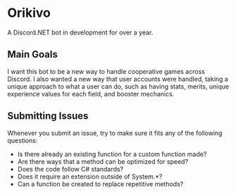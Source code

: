 # Orikivo
A Discord.NET bot in development for over a year.

## Main Goals
I want this bot to be a new way to handle cooperative games across Discord. I also wanted a new way that user accounts were handled, taking a unique approach to what a user can do, such as having stats, merits, unique experience values for each field, and booster mechanics.

## Submitting Issues
Whenever you submit an issue, try to make sure it fits any of the following questions:
- Is there already an existing function for a custom function made?
- Are there ways that a method can be optimized for speed?
- Does the code follow C# standards?
- Does it require an extension outside of System.*?
- Can a function be created to replace repetitive methods?
